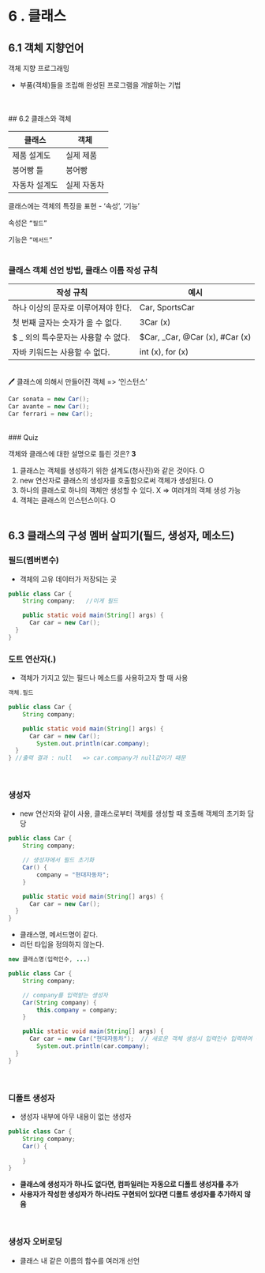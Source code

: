 # 6 . 클래스

## 6.1 객체 지향언어

객체 지향 프로그래밍

- 부품(객체)들을 조립해 완성된 프로그램을 개발하는 기법
<br>
<br>
## 6.2 클래스와 객체

| 클래스 | 객체 |
| --- | --- |
| 제품 설계도 | 실제 제품 |
| 붕어빵 틀 | 붕어빵 |
| 자동차 설계도 | 실제 자동차 |

클래스에는 객체의 특징을 표현 - ‘속성’, ‘기능’ 

속성은 `“필드”`

기능은 `“메서드”`
<br><br>

### 클래스 객체 선언 방법, 클래스 이름 작성 규칙

| 작성 규칙 | 예시 |
| --- | --- |
| 하나 이상의 문자로 이루어져야 한다. | Car, SportsCar |
| 첫 번째 글자는 숫자가 올 수 없다. | 3Car (x) |
| $ _ 외의 특수문자는 사용할 수 없다. | $Car, _Car, @Car (x), #Car (x) |
| 자바 키워드는 사용할 수 없다. | int (x), for (x) |

<br>
🖊️ 클래스에 의해서 만들어진 객체 => ‘인스턴스’


```java
Car sonata = new Car();
Car avante = new Car();
Car ferrari = new Car();
```
<br>
### Quiz

객체와 클래스에 대한 설명으로 틀린 것은? **3**

1. 클래스는 객체를 생성하기 위한 설계도(청사진)와 같은 것이다. O
2. new 연산자로 클래스의 생성자를 호출함으로써 객체가 생성된다. O
3. 하나의 클래스로 하나의 객체만 생성할 수 있다. X ⇒ 여러개의 객체 생성 가능
4. 객체는 클래스의 인스턴스이다.  O
<br><br>

## 6.3 클래스의 구성 멤버 살피기(필드, 생성자, 메소드)

### 필드(멤버변수)

- 객체의 고유 데이터가 저장되는 곳

```java
public class Car {
	String company;   //이게 필드

	public static void main(String[] args) {
	  Car car = new Car();  
  }
}
```

### 도트 연산자(.)

- 객체가 가지고 있는 필드나 메소드를 사용하고자 할 때 사용

```java
객체.필드 
```

```java
public class Car {
	String company;

	public static void main(String[] args) {
	  Car car = new Car(); 
		System.out.println(car.company);
  }
} //출력 결과 : null   => car.company가 null값이기 때문
```
<br>

### 생성자

- new 연산자와 같이 사용, 클래스로부터 객체를 생성할 때 호출해 객체의 초기화 담당

```java
public class Car {
	String company;

	// 생성자에서 필드 초기화
	Car() {
		company = "현대자동차";
	}

	public static void main(String[] args) {
	  Car car = new Car(); 
  }
}
```

- 클래스명, 메서드명이 같다.
- 리턴 타입을 정의하지 않는다.

```java
new 클래스명(입력인수, ...)
```

```java
public class Car {
	String company;

	// company를 입력받는 생성자
	Car(String company) {
		this.company = company;
	}

	public static void main(String[] args) {
	  Car car = new Car("현대자동차");  // 새로운 객체 생성시 입력인수 입력하여 객체 생성
		System.out.println(car.company);
  }
}
```
<br>

### 디폴트 생성자

- 생성자 내부에 아무 내용이 없는 생성자

```java
public class Car {
	String company;
	Car() {
	
	}
}
```

- **클래스에 생성자가 하나도 없다면, 컴파일러는 자동으로 디폴트 생성자를 추가**
- **사용자가 작성한 생성자가 하나라도 구현되어 있다면 디폴트 생성자를 추가하지 않음**

<br>

### 생성자 오버로딩

- 클래스 내 같은 이름의 함수를 여러개 선언